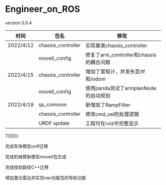 # Engineer_on_ROS
version 0.0.4

| 时间      | 包名               | 修改                                    |
| --------- | ------------------ | --------------------------------------- |
| 2022/4/12 | chassis_controller | 实现基类chassis_controller              |
|           | moveit_config      | 修复了arm_controller和chassis的耦合问题 |
| 2022/4/15 | chassis_controller | 增加了里程计，并发布至/tf和/odom        |
|           | moveit_config      | 使用panda测试了armplanNode的自动规划    |
| 2022/4/19 | sp_common          | 新增加了RampFilter                      |
|           | chassis_controller | 修改cmd_vel的处理逻辑                   |
|           | URDF update        | 工程可在rviz中完整显示                   |

TODO:

完成车体模型urdf迁移

完成机械臂新模型moveit包生成

完成规划路径C++迁移

增加激光雷达并实现nav功能包的导航功能
